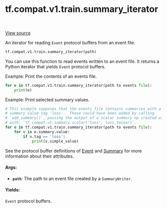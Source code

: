 <div itemscope itemtype="http://developers.google.com/ReferenceObject">
<meta itemprop="name" content="tf.compat.v1.train.summary_iterator" />
<meta itemprop="path" content="Stable" />
</div>

# tf.compat.v1.train.summary_iterator

<!-- Insert buttons and diff -->

<table class="tfo-notebook-buttons tfo-api" align="left">
</table>

<a target="_blank" href="/code/stable/tensorflow/python/summary/summary_iterator.py">View source</a>



An iterator for reading `Event` protocol buffers from an event file.

``` python
tf.compat.v1.train.summary_iterator(path)
```



<!-- Placeholder for "Used in" -->

You can use this function to read events written to an event file. It returns
a Python iterator that yields `Event` protocol buffers.

Example: Print the contents of an events file.

```python
for e in tf.compat.v1.train.summary_iterator(path to events file):
    print(e)
```

Example: Print selected summary values.

```python
# This example supposes that the events file contains summaries with a
# summary value tag 'loss'.  These could have been added by calling
# `add_summary()`, passing the output of a scalar summary op created with
# with: `tf.compat.v1.summary.scalar('loss', loss_tensor)`.
for e in tf.compat.v1.train.summary_iterator(path to events file):
    for v in e.summary.value:
        if v.tag == 'loss':
            print(v.simple_value)
```

See the protocol buffer definitions of
[Event](https://www.tensorflow.org/code/tensorflow/core/util/event.proto)
and
[Summary](https://www.tensorflow.org/code/tensorflow/core/framework/summary.proto)
for more information about their attributes.

#### Args:


* <b>`path`</b>: The path to an event file created by a `SummaryWriter`.


#### Yields:

`Event` protocol buffers.


